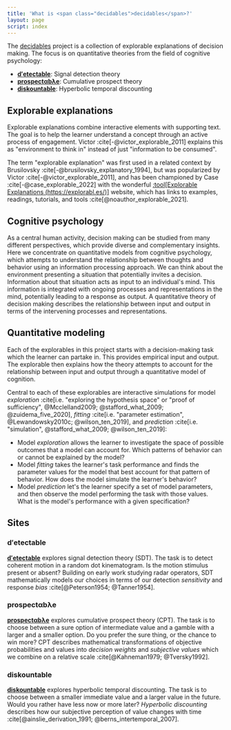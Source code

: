```yaml
---
title: 'What is <span class="decidables">decidables</span>?'
layout: page
script: index
---
```


The [<span class="decidables">decidables</span>](./) project is a collection of explorable
explanations of decision making. The focus is on quantitative theories from the field of cognitive
psychology:
- [**<span class="detectable"><span class="math-var d">d′</span>ete<span class="math-var
  c">c</span>table</span>**](detectable/): Signal detection theory
- [**<span class="prospectable">prospect<span class="math-var">α</span>b<span
class="math-var">λ</span>e</span>**](prospectable/): Cumulative prospect theory
- [**<span class="discountable">dis<span class="math-var">k</span>ountable</span>**](discountable/): Hyperbolic temporal discounting

## Explorable explanations

Explorable explanations combine interactive elements with supporting text. The goal is to help the
learner understand a concept through an active process of engagement. Victor
:cite[-@victor_explorable_2011] explains this as "environment to think in" instead of just
"information to be consumed".

The term "explorable explanation" was first used in a related context by Brusilovsky
:cite[-@brusilovsky_explanatory_1994], but was popularized by Victor
:cite[-@victor_explorable_2011], and has been championed by Case :cite[-@case_explorable_2022] with
the wonderful [:tool[Explorable Explanations (https://explorabl.es/)]](https://explorabl.es/)
website, which has links to examples, readings, tutorials, and tools :cite[@noauthor_explorable_2021].

## Cognitive psychology

As a central human activity, decision making can be studied from many different perspectives, which
provide diverse and complementary insights. Here we concentrate on quantitative models from
cognitive psychology, which attempts to understand the relationship between thoughts and behavior
using an information processing approach. We can think about the environment presenting a situation
that potentially invites a decision. Information about that situation acts as input to an
individual's mind. This information is integrated with ongoing processes and representations in the
mind, potentially leading to a response as output. A quantitative theory of decision making
describes the relationship between input and output in terms of the intervening processes and
representations.

## Quantitative modeling

Each of the explorables in this project starts with a decision-making task which the learner can
partake in. This provides empirical input and output. The explorable then explains how the theory
attempts to account for the relationship between input and output through a quantitative model of
cognition.

Central to each of these explorables are interactive simulations for model *exploration* :cite[i.e.
"exploring the hypothesis space" or "proof of sufficiency", @Mcclelland2009; @stafford_what_2009;
@zuidema_five_2020], *fitting* :cite[i.e. "parameter estimation", @Lewandowsky2010c; @wilson_ten_2019],
and *prediction* :cite[i.e. "simulation", @stafford_what_2009; @wilson_ten_2019]:

- Model *exploration* allows the learner to investigate the space of possible outcomes that a model
  can account for. Which patterns of behavior can or cannot be explained by the model?
- Model *fitting* takes the learner's task performance and finds the parameter values for the model
  that best account for that pattern of behavior. How does the model simulate the learner's
  behavior?
- Model *prediction* let's the learner specify a set of model parameters, and then observe the model
  performing the task with those values. What is the model's performance with a given specification?

## Sites

### **<span class="detectable"><span class="math-var d">d′</span>ete<span class="math-var c">c</span>table</span>**

[**<span class="detectable"><span class="math-var d">d′</span>ete<span class="math-var
c">c</span>table</span>**](detectable/) explores signal detection theory (SDT). The task is to
detect coherent motion in a random dot kinematogram. Is the motion stimulus present or absent?
Building on early work studying radar operators, SDT mathematically models our choices in terms of
our detection *sensitivity* and response *bias* :cite[@Peterson1954; @Tanner1954].

### **<span class="prospectable">prospect<span class="math-var">α</span>b<span class="math-var">λ</span>e</span>**

[**<span class="prospectable">prospect<span class="math-var">α</span>b<span
class="math-var">λ</span>e</span>**](prospectable/) explores cumulative prospect theory (CPT). The
task is to choose between a sure option of intermediate value and a gamble with a larger and a
smaller option. Do you prefer the sure thing, or the chance to win more? CPT describes mathematical
transformations of objective probabilities and values into <em>decision weights</em> and
<em>subjective values</em> which we combine on a relative scale :cite[@Kahneman1979; @Tversky1992].

### **<span class="discountable">dis<span class="math-var">k</span>ountable</span>**

[**<span class="discountable">dis<span class="math-var">k</span>ountable</span>**](discountable/)
explores hyperbolic temporal discounting. The task is to choose between a smaller immediate value
and a larger value in the future. Would you rather have less now or more later? <em>Hyperbolic
discounting</em> describes how our subjective perception of value changes with time
:cite[@ainslie_derivation_1991; @berns_intertemporal_2007].

